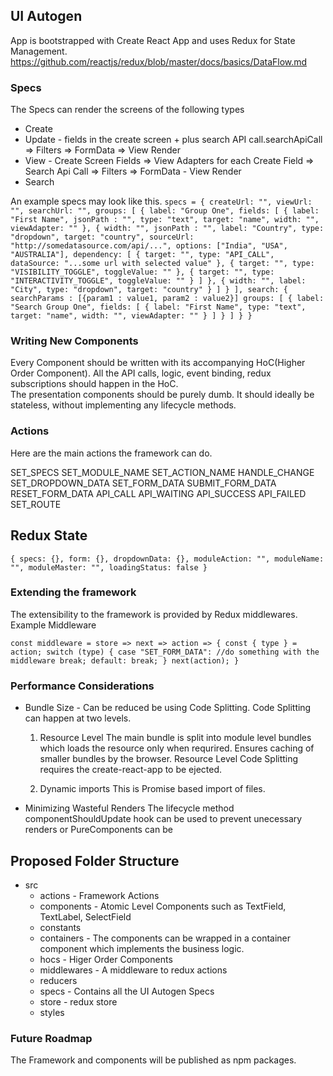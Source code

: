 ## UI Autogen

App is bootstrapped with Create React App and uses Redux for State Management. https://github.com/reactjs/redux/blob/master/docs/basics/DataFlow.md

### Specs

The Specs can render the screens of the following types

   + Create
   + Update - fields in the create screen + plus search API call.searchApiCall => Filters => FormData => View Render
   + View - Create Screen Fields => View Adapters for each Create Field => Search Api Call => Filters =>  FormData - View Render 
   + Search

An example specs may look like this.
  `specs = {
    createUrl: "",
    viewUrl: "",
    searchUrl: "",
    groups: [
      {
        label: "Group One",
        fields: [
          {
            label: "First Name",
            jsonPath : "",
            type: "text",
            target: "name",
            width: "",
            viewAdapter: ""
          },
          {
            width: "",
            jsonPath : "",
            label: "Country",
            type: "dropdown",
            target: "country",
            sourceUrl: "http://somedatasource.com/api/...",
            options: ["India", "USA", "AUSTRALIA"],
            dependency: [
              {
                target: "",
                type: "API_CALL",
                dataSource: "...some url with selected value"
              },
              {
                target: "",
                type: "VISIBILITY_TOGGLE",
                toggleValue: ""
              },
              {
                target: "",
                type: "INTERACTIVITY_TOGGLE",
                toggleValue: ""
              }
            ]
          },
          {
            width: "",
            label: "City",
            type: "dropdown",
            target: "country"
          }
        ]
      }
    ],
    search: {
    searchParams : [{param1 : value1, param2 : value2}]
    groups: [
      {
        label: "Search Group One",
        fields: [
          {
            label: "First Name",
            type: "text",
            target: "name",
            width: "",
            viewAdapter: ""
          }
        ]
      }
    ]
  }
 }`


### Writing New Components

Every Component should be written with its accompanying HoC(Higher Order Component).
All the API calls, logic, event binding, redux subscriptions should happen in the HoC.  
The presentation components should be purely dumb. It should ideally be stateless, without implementing 
any lifecycle methods. 


### Actions

Here are the main actions the framework can do.

SET_SPECS
SET_MODULE_NAME
SET_ACTION_NAME
HANDLE_CHANGE
SET_DROPDOWN_DATA
SET_FORM_DATA
SUBMIT_FORM_DATA
RESET_FORM_DATA
API_CALL
API_WAITING
API_SUCCESS
API_FAILED
SET_ROUTE



## Redux State
`{
  specs: {},
  form: {},
  dropdownData: {},
  moduleAction: "",
  moduleName: "",
  moduleMaster: "",
  loadingStatus: false
}`


### Extending the framework
 The extensibility to the framework is provided by Redux middlewares.
 Example Middleware

`const middleware = store => next => action => {
  const { type } = action;
  switch (type) {
    case "SET_FORM_DATA":
      //do something with the middleware
      break;
    default:
      break;
  }
  next(action);
}`

### Performance Considerations

+ Bundle Size - Can be reduced be using Code Splitting. Code Splitting can happen at two levels.

    1) Resource Level
        The main bundle is split into module level bundles which loads the resource only when requrired.
        Ensures caching of smaller bundles by the browser.
        Resource Level Code Splitting requires the create-react-app to be ejected. 

    2) Dynamic imports 
        This is Promise based import of files.

+ Minimizing Wasteful Renders
   The lifecycle method componentShouldUpdate hook can be used to prevent unecessary renders or PureComponents can be 


## Proposed Folder Structure

  + src
    + actions - Framework Actions 
    + components - Atomic Level Components such as TextField, TextLabel, SelectField
    + constants
    + containers - The components can be wrapped in a container component which implements the business logic.
    + hocs - Higer Order Components
    + middlewares - A middleware to redux actions
    + reducers 
    + specs - Contains all the UI Autogen Specs 
    + store - redux store
    + styles

  
### Future Roadmap
   The Framework and components will be published as npm packages. 
